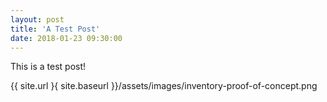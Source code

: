 ```yaml
---
layout: post
title: 'A Test Post'
date: 2018-01-23 09:30:00
---
```


This is a test post!

{{ site.url }{ site.baseurl }}/assets/images/inventory-proof-of-concept.png
